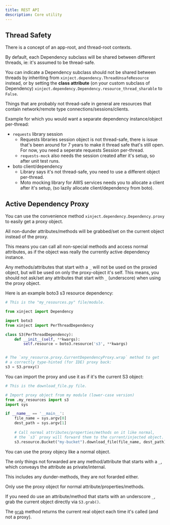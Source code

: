 ```yaml
---
title: REST API
description: Core utility
---
```


## Thread Safety

There is a concept of an app-root, and thread-root contexts.

By default, each Dependency subclass will be shared between different threads,
ie: it's assumed to be thread-safe.

You can indicate a Dependency subclass should not be shared between threads
by inheriting from `xinject.dependency.ThreadUnsafeResource` instead,
or by setting the **class attribute** (on your custom subclass of Dependency)
`xinject.dependency.Dependency.resource_thread_sharable` to `False`.

Things that are probably not thread-safe in general
are resources that contain network/remote type connections/sessions/clients.

Example for which you would want a separate dependency instance/object per-thread:

- `requests` library session
  - Requests libraries session object is not thread-safe, there is issue that's been around for 7 years
    to make it thread safe that's still open. For now, you need a seperate requests Session per-thread.
  - `requests-mock` also needs the session created after it's setup, so after unit test runs.
- boto client/dependency
  - Library says it's not thread-safe, you need to use a different object per-thread.
  - Moto mocking library for AWS services needs you to allocate a client after it's setup,
    (so lazily allocate client/dependency from boto).

## Active Dependency Proxy

You can use the convenience method `xinject.dependency.Dependency.proxy` to easily get a
proxy object.

All non-dunder attributes/methods will be grabbed/set on the current object instead of the proxy.

This means you can call all non-special methods and access normal attributes,
as if the object was really the currently active dependency instance.

Any methods/attributes that start with a `_` will not be used on the proxied object,
but will be used on only the proxy-object it's self.
This means, you should not ask/set any attributes that start with `_` (underscore)
when using the proxy object.

Here is an example boto3 s3 resource dependency:

```python
# This is the "my_resources.py" file/module.

from xinject import Dependency

import boto3
from xinject import PerThreadDependency

class S3(PerThreadDependency):
    def __init__(self, **kwargs):
        self.resource = boto3.resource('s3', **kwargs)


# The `xny_resource.proxy.CurrentDependencyProxy.wrap` method to get
# a correctly type-hinted (for IDE) proxy back:
s3 = S3.proxy()
```

You can import the proxy and use it as if it's the current S3 object:

```python
# This is the download_file.py file.

# Import proxy object from my module (lower-case version)
from .my_resources import s3
import sys

if __name__ == '__main__':
    file_name = sys.argv[0]
    dest_path = sys.argv[1]
    
    # Call normal attributes/properties/methods on it like normal,
    # the `s3` proxy will forward them to the current/injected object.
    s3.resource.Bucket("my-bucket").download_file(file_name, dest_path)
```

You can use the proxy objecy like a normal object.

The only things not forwarded are any method/attribute that starts
with a `_`, which conveays the attribute as private/internal.

This includes any dunder-methods, they are not forarded either.

Only use the proxy object for normal attribute/properties/methods.

If you need do use an attribute/method that starts with an underscore `_`,
grab the current object directly via `S3.grab()`.

The [`grab`](api/xinject/dependency.html#xinject.dependency.Dependency.grab)
method returns the current real object each time it's called (and not a proxy).
